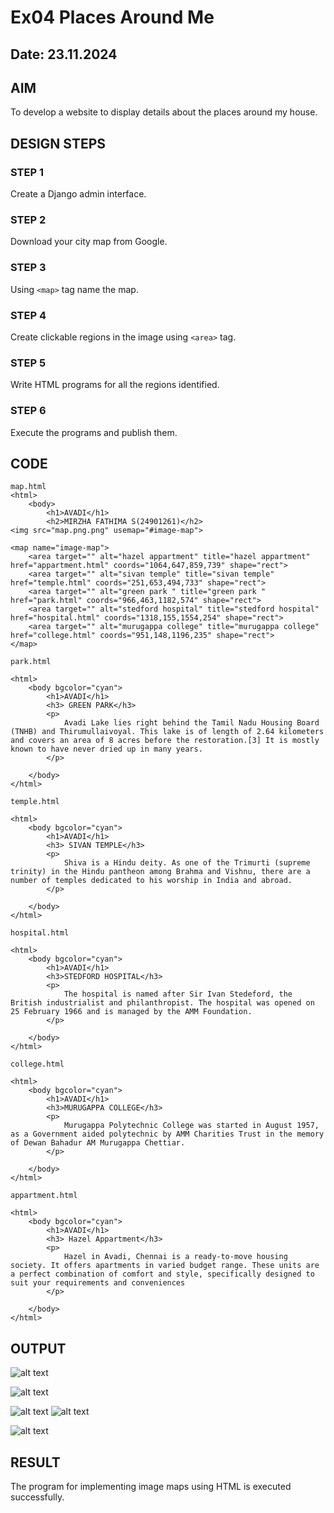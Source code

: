 # Ex04 Places Around Me
## Date: 23.11.2024

## AIM
To develop a website to display details about the places around my house.

## DESIGN STEPS

### STEP 1
Create a Django admin interface.

### STEP 2
Download your city map from Google.

### STEP 3
Using ```<map>``` tag name the map.

### STEP 4
Create clickable regions in the image using ```<area>``` tag.

### STEP 5
Write HTML programs for all the regions identified.

### STEP 6
Execute the programs and publish them.

## CODE
```
map.html
<html>
    <body>
        <h1>AVADI</h1>
        <h2>MIRZHA FATHIMA S(24901261)</h2>
<img src="map.png.png" usemap="#image-map">

<map name="image-map">
    <area target="" alt="hazel appartment" title="hazel appartment" href="appartment.html" coords="1064,647,859,739" shape="rect">
    <area target="" alt="sivan temple" title="sivan temple" href="temple.html" coords="251,653,494,733" shape="rect">
    <area target="" alt="green park " title="green park " href="park.html" coords="966,463,1182,574" shape="rect">
    <area target="" alt="stedford hospital" title="stedford hospital" href="hospital.html" coords="1318,155,1554,254" shape="rect">
    <area target="" alt="murugappa college" title="murugappa college" href="college.html" coords="951,148,1196,235" shape="rect">
</map>

park.html

<html>
    <body bgcolor="cyan">
        <h1>AVADI</h1>
        <h3> GREEN PARK</h3>
        <p>
            Avadi Lake lies right behind the Tamil Nadu Housing Board (TNHB) and Thirumullaivoyal. This lake is of length of 2.64 kilometers and covers an area of 8 acres before the restoration.[3] It is mostly known to have never dried up in many years. 
        </p>

    </body>
</html>

temple.html

<html>
    <body bgcolor="cyan">
        <h1>AVADI</h1>
        <h3> SIVAN TEMPLE</h3>
        <p>
            Shiva is a Hindu deity. As one of the Trimurti (supreme trinity) in the Hindu pantheon among Brahma and Vishnu, there are a number of temples dedicated to his worship in India and abroad. 
        </p>

    </body>
</html>

hospital.html

<html>
    <body bgcolor="cyan">
        <h1>AVADI</h1>
        <h3>STEDFORD HOSPITAL</h3>
        <p>
            The hospital is named after Sir Ivan Stedeford, the British industrialist and philanthropist. The hospital was opened on 25 February 1966 and is managed by the AMM Foundation.
        </p>

    </body>
</html>

college.html

<html>
    <body bgcolor="cyan">
        <h1>AVADI</h1>
        <h3>MURUGAPPA COLLEGE</h3>
        <p>
            Murugappa Polytechnic College was started in August 1957, as a Government aided polytechnic by AMM Charities Trust in the memory of Dewan Bahadur AM Murugappa Chettiar. 
        </p>

    </body>
</html>

appartment.html

<html>
    <body bgcolor="cyan">
        <h1>AVADI</h1>
        <h3> Hazel Appartment</h3>
        <p>
            Hazel in Avadi, Chennai is a ready-to-move housing society. It offers apartments in varied budget range. These units are a perfect combination of comfort and style, specifically designed to suit your requirements and conveniences
        </p>

    </body>
</html>
```

## OUTPUT
![alt text](appartment.png)

![alt text](college.png)

![alt text](hospital.png)
![alt text](park.png)

![alt text](temple.png)
## RESULT
The program for implementing image maps using HTML is executed successfully.
